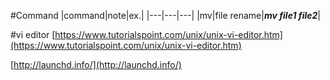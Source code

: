 #Command
|command|note|ex.|
|---|---|---|
|mv|file rename|***mv file1 file2***|

#vi editor
[https://www.tutorialspoint.com/unix/unix-vi-editor.htm](https://www.tutorialspoint.com/unix/unix-vi-editor.htm)

[http://launchd.info/](http://launchd.info/)

